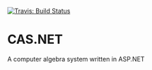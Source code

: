 [![Travis: Build Status](https://travis-ci.org/prozum/CAS.NET.svg?branch=master)](https://travis-ci.org/prozum/CAS.NET)

# CAS.NET
A computer algebra system written in ASP.NET
